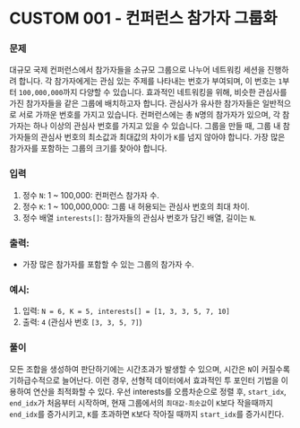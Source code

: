 # CUSTOM 001 - 컨퍼런스 참가자 그룹화


### 문제
대규모 국제 컨퍼런스에서 참가자들을 소규모 그룹으로 나누어 네트워킹 세션을 진행하려 합니다. 각 참가자에게는 관심 있는 주제를 나타내는 번호가 부여되며, 이 번호는 `1`부터 `100,000,000`까지 다양할 수 있습니다. 효과적인 네트워킹을 위해, 비슷한 관심사를 가진 참가자들을 같은 그룹에 배치하고자 합니다. 관심사가 유사한 참가자들은 일반적으로 서로 가까운 번호를 가지고 있습니다. 컨퍼런스에는 총 `N`명의 참가자가 있으며, 각 참가자는 하나 이상의 관심사 번호를 가지고 있을 수 있습니다. 그룹을 만들 때, 그룹 내 참가자들의 관심사 번호의 최소값과 최대값의 차이가 `K`를 넘지 않아야 합니다. 가장 많은 참가자를 포함하는 그룹의 크기를 찾아야 합니다.

### 입력
1. 정수 `N`: 1 ~ 100,000: 컨퍼런스 참가자 수.
2. 정수 `K`: 1 ~ 100,000,000: 그룹 내 허용되는 관심사 번호의 최대 차이.
3. 정수 배열 `interests[]`: 참가자들의 관심사 번호가 담긴 배열, 길이는 `N`.

### 출력:
- 가장 많은 참가자를 포함할 수 있는 그룹의 참가자 수.

### 예시:
1. 입력: `N = 6, K = 5, interests[] = [1, 3, 3, 5, 7, 10]`
2. 출력: `4` (관심사 번호 `[3, 3, 5, 7]`)

### 풀이
모든 조합을 생성하여 판단하기에는 시간초과가 발생할 수 있으며, 시간은 `N`이 커질수록 기하급수적으로 늘어난다. 이런 경우, 선형적 데이터에서 효과적인 투 포인터 기법을 이용하여 연산을 최적화할 수 있다. 우선 interests를 오름차순으로 정렬 후, `start_idx`, `end_idx`가 처음부터 시작하며, 현재 그룹에서의 `최대값-최솟값`이 `K`보다 작을때까지 `end_idx`를 증가시키고, `K`를 초과하면 `K`보다 작아질 때까지 `start_idx`를 증가시킨다.